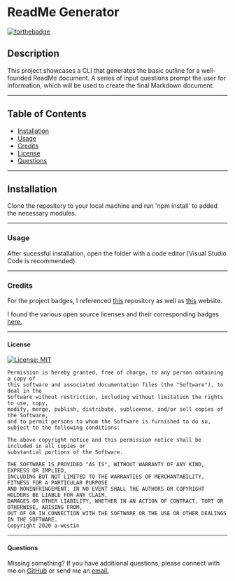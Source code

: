 # ReadMe Generator  
  [![forthebadge](https://forthebadge.com/images/badges/built-with-love.svg)](https://forthebadge.com) 

  ## Description  

  This project showcases a CLI that generates the basic outline for a well-founded ReadMe document. A series of input questions prompt the user for information, which will be used   to create the final Markdown document.   

  ******

  ## Table of Contents 
  * [Installation](#installation)
  * [Usage](#usage)
  * [Credits](#credits)
  * [License](#license)
  * [Questions](#questions)  
  
  ******

  ## Installation
  Clone the repository to your local machine and run 'npm install' to added the necessary modules.  

  ******

  ### Usage
  After sucessful installation, open the folder with a code editor (Visual Studio Code is recommended).  

  ******

  ### Credits
  For the project badges, I referenced [this](https://github.com/Naereen/badges) repository as well as [this](https://forthebadge.com/) website. 
  
  I found the various open source licenses and their corresponding badges [here.](https://choosealicense.com/)  

  ******

  #### License
  [![License: MIT](https://img.shields.io/badge/License-MIT-yellow.svg)](https://opensource.org/licenses/MIT)

    Permission is hereby granted, free of charge, to any person obtaining a copy of 
    this software and associated documentation files (the "Software"), to deal in the 
    Software without restriction, including without limitation the rights to use, copy, 
    modify, merge, publish, distribute, sublicense, and/or sell copies of the Software, 
    and to permit persons to whom the Software is furnished to do so, subject to the following conditions:
    
    The above copyright notice and this permission notice shall be included in all copies or 
    substantial portions of the Software.
    
    THE SOFTWARE IS PROVIDED "AS IS", WITHOUT WARRANTY OF ANY KIND, EXPRESS OR IMPLIED, 
    INCLUDING BUT NOT LIMITED TO THE WARRANTIES OF MERCHANTABILITY, FITNESS FOR A PARTICULAR PURPOSE 
    AND NONINFRINGEMENT. IN NO EVENT SHALL THE AUTHORS OR COPYRIGHT HOLDERS BE LIABLE FOR ANY CLAIM, 
    DAMAGES OR OTHER LIABILITY, WHETHER IN AN ACTION OF CONTRACT, TORT OR OTHERWISE, ARISING FROM, 
    OUT OF OR IN CONNECTION WITH THE SOFTWARE OR THE USE OR OTHER DEALINGS IN THE SOFTWARE. 
    Copyright 2020 a-westin  

  ******

  #### Questions

  Missing something? If you have additional questions, please connect with me on [GitHub](https://github.com/a-westin) or send me an [email.](MAILTO:amanda.fici@gmail.com)
